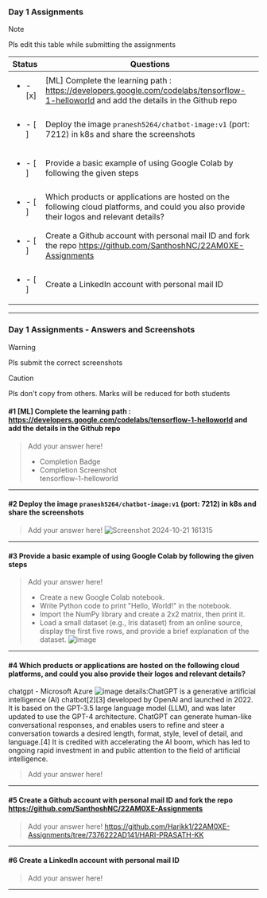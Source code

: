 ### Day 1 Assignments

> [!NOTE]
> Pls edit this table while submitting the assignments

| Status         | Questions     | 
|----------------|---------------|
| <ul><li>- [x] </li></ul> | [ML] Complete the learning path : https://developers.google.com/codelabs/tensorflow-1-helloworld and add the details in the Github repo |
| <ul><li>- [ ] </li></ul> | Deploy the image `pranesh5264/chatbot-image:v1` (port: 7212) in k8s and share the screenshots |
| <ul><li>- [ ] </li></ul> | Provide a basic example of using Google Colab by following the given steps  |
| <ul><li>- [ ] </li></ul> | Which products or applications are hosted on the following cloud platforms, and could you also provide their logos and relevant details?  |
| <ul><li>- [ ] </li></ul> | Create a Github account with personal mail ID and fork the repo https://github.com/SanthoshNC/22AM0XE-Assignments  |
| <ul><li>- [ ] </li></ul> | Create a LinkedIn account with personal mail ID  |


***

### Day 1 Assignments - Answers and Screenshots

> [!WARNING]
> Pls submit the correct screenshots

> [!CAUTION]
> Pls don't copy from others. Marks will be reduced for both students

#### #1 [ML] Complete the learning path : https://developers.google.com/codelabs/tensorflow-1-helloworld and add the details in the Github repo
> Add your answer here!
> - Completion Badge
> - Completion Screenshot	
tensorflow-1-helloworld

***

#### #2 Deploy the image `pranesh5264/chatbot-image:v1` (port: 7212) in k8s and share the screenshots
> Add your answer here!
![Screenshot 2024-10-21 161315](https://github.com/user-attachments/assets/b02ae71f-7bd9-4891-8428-433c96992701)

***

#### #3 Provide a basic example of using Google Colab by following the given steps
> Add your answer here!
> - Create a new Google Colab notebook.
> - Write Python code to print "Hello, World!" in the notebook.
> - Import the NumPy library and create a 2x2 matrix, then print it.
> - Load a small dataset (e.g., Iris dataset) from an online source, display the first five rows, and provide a brief explanation of the dataset.
![image](https://github.com/user-attachments/assets/2ae94828-7061-4a59-850a-476457693ef0)

***

#### #4 Which products or applications are hosted on the following cloud platforms, and could you also provide their logos and relevant details? 
  

chatgpt - Microsoft Azure
![image](https://github.com/user-attachments/assets/52545d2b-08fa-4c3b-8f0f-3b05c4e105e3)
details:ChatGPT is a generative artificial intelligence (AI) chatbot[2][3] developed by OpenAI and launched in 2022. It is based on the GPT-3.5 large language model (LLM), and was later updated to use the GPT-4 architecture. ChatGPT can generate human-like conversational responses, and enables users to refine and steer a conversation towards a desired length, format, style, level of detail, and language.[4] It is credited with accelerating the AI boom, which has led to ongoing rapid investment in and public attention to the field of artificial intelligence.
> Add your answer here!

***

#### #5 Create a Github account with personal mail ID and fork the repo https://github.com/SanthoshNC/22AM0XE-Assignments
> Add your answer here!
https://github.com/Harikk1/22AM0XE-Assignments/tree/7376222AD141/HARI-PRASATH-KK
***

#### #6 Create a LinkedIn account with personal mail ID
> Add your answer here!

***
